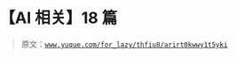 # 【AI 相关】18 篇

> 原文：[`www.yuque.com/for_lazy/thfiu8/arirt0kwwy1t5yki`](https://www.yuque.com/for_lazy/thfiu8/arirt0kwwy1t5yki)

